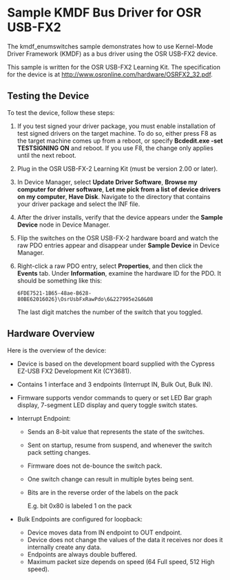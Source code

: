 <!---
    name: Sample KMDF Bus Driver for OSR USB-FX2
    platform: KMDF
    language: cpp
    category: USB
    description: Demonstrates how to use KMDF as a bus driver using the OSR USB-FX2 device.
    samplefwlink: https://go.microsoft.com/fwlink/p/?LinkId=618000
--->


Sample KMDF Bus Driver for OSR USB-FX2
======================================

The kmdf\_enumswitches sample demonstrates how to use Kernel-Mode Driver Framework (KMDF) as a bus driver using the OSR USB-FX2 device.

This sample is written for the OSR USB-FX2 Learning Kit. The specification for the device is at <http://www.osronline.com/hardware/OSRFX2_32.pdf>.

Testing the Device
------------------

To test the device, follow these steps:

1.  If you test signed your driver package, you must enable installation of test signed drivers on the target machine. To do so, either press F8 as the target machine comes up from a reboot, or specify **Bcdedit.exe -set TESTSIGNING ON** and reboot. If you use F8, the change only applies until the next reboot.
2.  Plug in the OSR USB-FX-2 Learning Kit (must be version 2.00 or later).
3.  In Device Manager, select **Update Driver Software**, **Browse my computer for driver software**, **Let me pick from a list of device drivers on my computer**, **Have Disk**. Navigate to the directory that contains your driver package and select the INF file.
4.  After the driver installs, verify that the device appears under the **Sample Device** node in Device Manager.
5.  Flip the switches on the OSR USB-FX-2 hardware board and watch the raw PDO entries appear and disappear under **Sample Device** in Device Manager.
6.  Right-click a raw PDO entry, select **Properties**, and then click the **Events** tab. Under **Information**, examine the hardware ID for the PDO. It should be something like this:

    ```
    6FDE7521-1B65-48ae-B628-80BE62016026}\OsrUsbFxRawPdo\6&227995e2&0&08
    ```

    The last digit matches the number of the switch that you toggled.

Hardware Overview
-----------------

Here is the overview of the device:

-   Device is based on the development board supplied with the Cypress EZ-USB FX2 Development Kit (CY3681).
-   Contains 1 interface and 3 endpoints (Interrupt IN, Bulk Out, Bulk IN).
-   Firmware supports vendor commands to query or set LED Bar graph display, 7-segment LED display and query toggle switch states.
-   Interrupt Endpoint:
    -   Sends an 8-bit value that represents the state of the switches.
    -   Sent on startup, resume from suspend, and whenever the switch pack setting changes.
    -   Firmware does not de-bounce the switch pack.
    -   One switch change can result in multiple bytes being sent.
    -   Bits are in the reverse order of the labels on the pack

        E.g. bit 0x80 is labeled 1 on the pack

-   Bulk Endpoints are configured for loopback:
    -   Device moves data from IN endpoint to OUT endpoint.
    -   Device does not change the values of the data it receives nor does it internally create any data.
    -   Endpoints are always double buffered.
    -   Maximum packet size depends on speed (64 Full speed, 512 High speed).
